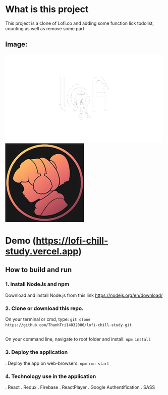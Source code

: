 # What is this project

This project is a clone of Lofi.co and adding some function lick todolist, counting as well as remove some part
## Image:
![Image](https://raw.githubusercontent.com/ThanhTri14032006/lofi-chill-study/main/public/assets/icons/lofi-logo.gif)
![Image](https://raw.githubusercontent.com/ThanhTri14032006/lofi-chill-study/main/public/assets/icons/avata.png)
# Demo (https://lofi-chill-study.vercel.app)
## How to build and run

### 1. Install NodeJs and npm

Download and install Node.js from this link https://nodejs.org/en/download/

### 2. Clone or download this repo.
On your terminal or cmd, type: `git clone https://github.com/ThanhTri14032006/lofi-chill-study.git`
##
 On your command line, navigate to root folder and install: `npm install`

### 3. Deploy the application

. Deploy the app on web-browsers: `npm run start`

### 4. Technology use in the application

. React
. Redux
. Firebase
. ReactPlayer
. Google Authentification
. SASS
